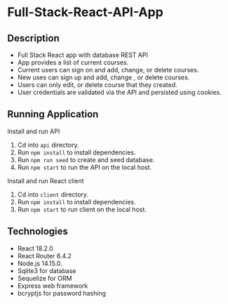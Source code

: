 # Full-Stack-React-API-App


## Description
- Full Stack React app with database REST API
- App provides a list of current courses.
- Current users can sign on and add, change, or delete courses.
- New uses can sign up and add, change , or delete courses.
- Users can only edit, or delete course that they created.
- User credentials are validated via the API and persisted using cookies.


## Running Application
Install and run API
1. Cd into  `api` directory.
2. Run `npm install` to install dependencies.
3. Run `npm run seed` to create and seed database.
4. Run `npm start` to run the API on the local host.

Install and run React client
1. Cd into `client` directory.
2. Run `npm install` to install dependencies.
3. Run `npm start` to run client on the local host.


## Technologies
- React 18.2.0
- React Router 6.4.2
- Node.js 14.15.0.
- Sqlite3 for database
- Sequelize for ORM
- Express web framework
- bcryptjs for password hashing